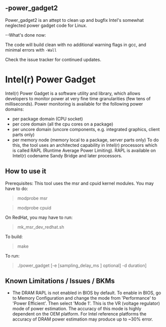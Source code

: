 
-power_gadget2
---------------------

Power_gadget2 is an attept to clean up and bugfix Intel's somewhat neglected power gadget code for Linux.

--What's done now:

The code will build clean with no additional warning flags in gcc, and minimal errors with `-Wall`

Check the issue tracker for continued updates.



Intel(r) Power Gadget
=======================

Intel(r) Power Gadget is a software utility and library, which allows developers 
to monitor power at very fine time granularities (few tens of milliseconds). 
Power monitoring is available for the following power domains: 
- per package domain (CPU socket)
- per core domain (all the cpu cores on a package)
- per uncore domain (uncore components, e.g. integrated graphics, client parts
  only) 
- per memory node (memory local to a package, server parts only) 
To do this, the tool uses an architected capability in
Intel(r) processors which is called RAPL (Runtime Average Power Limiting).
RAPL is available on Intel(r) codename Sandy Bridge and later processors. 


How to use it
-----------------------------------

Prerequisites: 
This tool uses the msr and cpuid kernel modules. You may have to do: 
> modprobe msr 

> modprobe cpuid 

On RedHat, you may have to run: 
> mk_msr_dev_redhat.sh

To build: 
> make

To run: 
> ./power_gadget [-e [sampling_delay_ms ] optional] -d duration]




Known Limitations / Issues / BKMs
-----------------------------------

- The DRAM RAPL is not enabled in BIOS by default.
To enable in BIOS, go to Memory Configuration and change the mode from
'Performance' to 'Power Efficient'. Then select 'Mode 1'. This is the 
VR (voltage regulator) mode of power estimation. The accuracy of this mode
is highly dependent on the OEM platform. For Intel reference platforms the 
accuracy of DRAM power estimation may produce up to ~30% error. 

 
